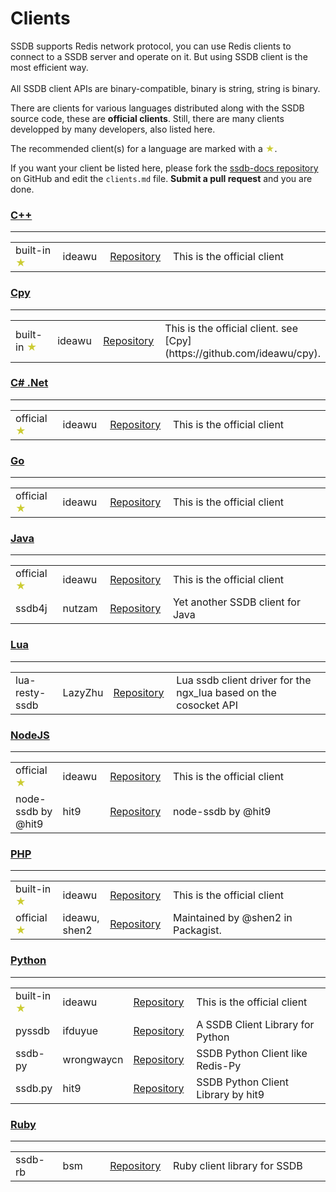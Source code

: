 # Clients

<div class="alert alert-info">
	SSDB supports Redis network protocol, you can use Redis clients to connect to a SSDB server and operate on it. But using SSDB client is the most efficient way.
	<br/><br/>
	All SSDB client APIs are binary-compatible, binary is string, string is binary.
</div>

There are clients for various languages distributed along with the SSDB source code, these are __official clients__. Still, there are many clients developped by many developers, also listed here.

The recommended client(s) for a language are marked with a <span style="color: #cc3;">★</span>.

If you want your client be listed here, please fork the [ssdb-docs repository](https://github.com/ideawu/ssdb-docs) on GitHub and edit the ```clients.md``` file. __Submit a pull request__ and you are done. 

### <a href="#cpp" name="cpp">C++</a>

---

<table width="100%">
	<tr>
		<td width="15%">built-in <span style="color: #cc3;">★</span></td>
		<td width="15%">ideawu</td>
		<td width="20%">
			<a href="https://github.com/ideawu/ssdb">Repository</a>
		</td>
		<td>
			This is the official client
		</td>
	</tr>
</table>

### <a href="#cpy" name="cpy">Cpy</a>

---

<table width="100%">
	<tr>
		<td width="15%">built-in <span style="color: #cc3;">★</span></td>
		<td width="15%">ideawu</td>
		<td width="20%">
			<a href="https://github.com/ideawu/ssdb">Repository</a>
		</td>
		<td>
			This is the official client. see [Cpy](https://github.com/ideawu/cpy).
		</td>
	</tr>
</table>

<h3><a href="#cs" name="cs">C# .Net</a></h3>

---

<table width="100%">
	<tr>
		<td width="15%">official <span style="color: #cc3;">★</span></td>
		<td width="15%">ideawu</td>
		<td width="20%">
			<a href="https://github.com/ssdb/dotnetssdb">Repository</a>
		</td>
		<td>
			This is the official client
		</td>
	</tr>
</table>

### <a href="#go" name="go">Go</a>

---

<table width="100%">
	<tr>
		<td width="15%">official <span style="color: #cc3;">★</span></td>
		<td width="15%">ideawu</td>
		<td width="20%">
			<a href="https://github.com/ssdb/gossdb">Repository</a>
		</td>
		<td>
			This is the official client
		</td>
	</tr>
</table>

### <a href="#java" name="java">Java</a>

---

<table width="100%">
	<tr>
		<td width="15%">official <span style="color: #cc3;">★</span></td>
		<td width="15%">ideawu</td>
		<td width="20%">
			<a href="https://github.com/ssdb/javassdb">Repository</a>
		</td>
		<td>
			This is the official client
		</td>
	</tr>
	<tr>
		<td width="15%">ssdb4j</td>
		<td width="15%">nutzam</td>
		<td width="20%">
			<a href="https://github.com/nutzam/ssdb4j">Repository</a>
		</td>
		<td>
			Yet another SSDB client for Java
		</td>
	</tr>
</table>

### <a href="#lua" name="lua">Lua</a>

---

<table width="100%">
	<tr>
		<td width="15%">lua-resty-ssdb</td>
		<td width="15%">LazyZhu</td>
		<td width="20%">
			<a href="https://github.com/LazyZhu/lua-resty-ssdb">Repository</a>
		</td>
		<td>
			Lua ssdb client driver for the ngx_lua based on the cosocket API
		</td>
	</tr>
</table>

### <a href="#nodejs" name="nodejs">NodeJS</a>

---

<table width="100%">
	<tr>
		<td width="15%">official <span style="color: #cc3;">★</span></td>
		<td width="15%">ideawu</td>
		<td width="20%">
			<a href="https://github.com/ssdb/nodessdb">Repository</a>
		</td>
		<td>
			This is the official client
		</td>
	</tr>
	<tr>
		<td width="15%">node-ssdb by @hit9</td>
		<td width="15%">hit9</td>
		<td width="20%">
			<a href="https://github.com/eleme/node-ssdb">Repository</a>
		</td>
		<td>
			node-ssdb by @hit9
		</td>
	</tr>
</table>

### <a href="#php" name="php">PHP</a>

---

<table width="100%">
	<tr>
		<td width="15%">built-in <span style="color: #cc3;">★</span></td>
		<td width="15%">ideawu</td>
		<td width="20%">
			<a href="https://github.com/ideawu/ssdb">Repository</a>
		</td>
		<td>
			This is the official client
		</td>
	</tr>
	<tr>
		<td width="15%">official <span style="color: #cc3;">★</span></td>
		<td width="15%">ideawu, shen2</td>
		<td width="20%">
			<a href="https://packagist.org/packages/ssdb/phpssdb">Repository</a>
		</td>
		<td>
			Maintained by @shen2 in Packagist.
		</td>
	</tr>
</table>

### <a href="#python" name="python">Python</a>

---

<table width="100%">
	<tr>
		<td width="15%">built-in <span style="color: #cc3;">★</span></td>
		<td width="15%">ideawu</td>
		<td width="20%">
			<a href="https://github.com/ideawu/ssdb">Repository</a>
		</td>
		<td>
			This is the official client
		</td>
	</tr>
	<tr>
		<td width="15%">pyssdb</td>
		<td width="15%">ifduyue</td>
		<td width="20%">
			<a href="https://github.com/ifduyue/pyssdb">Repository</a>
		</td>
		<td>
			A SSDB Client Library for Python
		</td>
	</tr>
	<tr>
		<td width="15%">ssdb-py</td>
		<td width="15%">wrongwaycn</td>
		<td width="20%">
			<a href="https://github.com/wrongwaycn/ssdb-py">Repository</a>
		</td>
		<td>
			SSDB Python Client like Redis-Py
		</td>
	</tr>
	<tr>
		<td width="15%">ssdb.py</td>
		<td width="15%">hit9</td>
		<td width="20%">
			<a href="https://github.com/hit9/ssdb.py">Repository</a>
		</td>
		<td>
			SSDB Python Client Library by hit9
		</td>
	</tr>
</table>

### <a href="#ruby" name="ruby">Ruby</a>

---

<table width="100%">
	<tr>
		<td width="15%">ssdb-rb</td>
		<td width="15%">bsm</td>
		<td width="20%">
			<a href="https://github.com/bsm/ssdb-rb">Repository</a>
		</td>
		<td>
			Ruby client library for SSDB
		</td>
	</tr>
</table>

